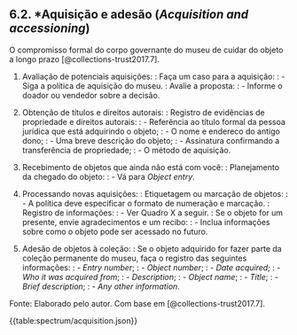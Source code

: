 ## 6.2. \*Aquisição e adesão (_Acquisition and accessioning_)

O compromisso formal do corpo governante do museu de cuidar do objeto a longo prazo [@collections-trust2017.7].

1.  Avaliação de potenciais aquisições:
    : Faça um caso para a aquisição:
    : - Siga a política de aquisição do museu.
    : Avalie a proposta:
    : - Informe o doador ou vendedor sobre a decisão.

2.  Obtenção de títulos e direitos autorais:
    : Registro de evidências de propriedade e direitos autorais:
    : - Referência ao título formal da pessoa jurídica que está adquirindo o objeto;
    : - O nome e endereco do antigo dono;
    : - Uma breve descrição do objeto;
    : - Assinatura confirmando a transferência de propriedade;
    : - O método de aquisição.

3.  Recebimento de objetos que ainda não está com você:
    : Planejamento da chegado do objeto:
    : - Vá para _Object entry_.

4.  Processando novas aquisições:
    : Etiquetagem ou marcação de objetos:
    : - A política deve especificar o formato de numeração e marcação.
    : Registro de informações:
    : - Ver Quadro X a seguir.
    : Se o objeto for um presente, envie agradecimentos e um recibo:
    : - Inclua informações sobre como o objeto pode ser acessado no futuro.

5.  Adesão de objetos à coleção:
    : Se o objeto adquirido for fazer parte da coleção permanente do museu, faça o registro das seguintes informações:
    : - _Entry number_;
    : - _Object number_;
    : - _Date acquired_;
    : - _Who it was acquired from_;
    : - _Description_;
    : - _Object name_;
    : - _Title_;
    : - _Brief description_;
    : - _Any other information_.

Fonte: Elaborado pelo autor. Com base em [@collections-trust2017.7].

{{table:spectrum/acquisition.json}}
